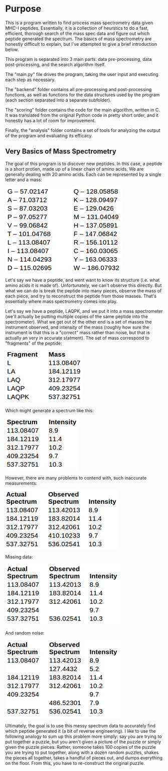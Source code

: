 # Purpose

This is a program written to find process mass spectrometry data given MHC-I peptides. Essentially, it is a collection of heurstics to do a fast, efficient, thorough search of the mass spec data and figure out which peptide generated the spectrum. The basics of mass spectrometry are honestly difficult to explain, but I've attempted to give a brief introduction below.

This program is separated into 3 main parts: data pre-processing, data post-processing, and the search algorithm itself. 

The "main.py" file drives the program, taking the user input and executing each step as necessary.

The "backend" folder contains all pre-processing and post-processing functions, as well as functions for the data structures used by the program (each section separated into a separate subfolder).

The "scoring" folder contains the code for the main algorithm, written in C. It was translated from the original Python code in pretty short order, and it honestly has a lot of room for improvement.

Finally, the "analysis" folder contains a set of tools for analyzing the output of the program and evaluating its efficacy.


## Very Basics of Mass Spectrometry

The goal of this program is to discover new peptides. In this case, a peptide is a short protien, made up of a linear chain of amino acids. We are generally dealing with 20 amino acids. Each can be represented by a single letter and a mass:

![AminoAcids](images/AminoAcid.png)

Let's say we have a peptide, and went want to know its structure (i.e. what amino acids it is made of). Unfortunately, we can't observe this directly. But what we can do is break the peptide into many pieces, observe the mass of each piece, and try to reconstruct the peptide from those masses. That's essentially where mass spectrometry comes into play.

Let's say we have a peptide, LAQPK, and we put it into a mass spectrometer (we'll actually be putting multiple copies of the same peptide into the spectrometer). What we get out of the other end is a set of masses the instrument observed, and intensity of the mass (roughly how sure the instrument is that this is a "correct" mass rather than noise, but that is actually an very in accurate statment). The set of mass correspond to "fragments" of the peptide:

![MassFrags](images/MassFrags.png)

Which might generate a spectrum like this:

![Spec1](images/Spec-1.png)

However, there are many problems to contend with, such inaccurate measurements:

![Spec2](images/Spec-2.png)

Missing data:

![Spec3](images/Spec3.png)

And random noise:

![Spec4](images/spec4.png)

Ultimately, the goal is to use this messy spectrum data to accurately find which peptide generated it (a bit of reverse engineering). I like to use the following analogy to sum up this problem more simply: say you are trying to put together a puzzle, but you aren't given a picture of the puzzle or simply given the puzzle pieces. Rather, someone takes 100 copies of the puzzle you are trying to put together, along with a dozen random puzzles, shakes the pieces all together, takes a handful of pieces out, and dumps everything on the floor. From this, you have to re-construct the original puzzle.
